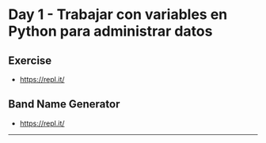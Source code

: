 # Day 1 - Trabajar con variables en Python para administrar datos

## Exercise

- https://repl.it/


## Band Name Generator

<!-- Gif del proyecto -->


- https://repl.it/

---